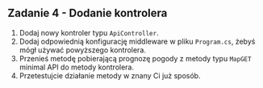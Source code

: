 ﻿## Zadanie 4 - Dodanie kontrolera

1. Dodaj nowy kontroler typu `ApiController`.
2. Dodaj odpowiednią konfigurację middleware w pliku `Program.cs`, żebyś mógł używać powyższego kontrolera. 
3. Przenieś metodę pobierającą prognozę pogody z metody typu `MapGET` minimal API do metody kontrolera.
4. Przetestujcie działanie metody w znany Ci już sposób. 



 

